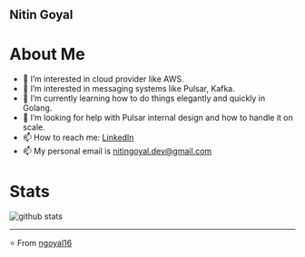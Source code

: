 Nitin Goyal
-------------

<!--
Here are some ideas to get you started:

- 🔭 I’m currently working on ...
- 🌱 I’m currently learning ...
- 👯 I’m looking to collaborate on ...
- 💬 Ask me about ...
- 📫 How to reach me: ...
- 😄 Pronouns: ...
- ⚡ Fun fact: ...


- 🔭 I’m currently working on the AWS [CloudWatch agent](https://github.com/aws/amazon-cloudwatch-agent)
- 😄 Pronouns: he/him
- ⚡ Fun fact: **I do in fact play the saxophone (and piano).**
-->

# About Me
- 👀 I’m interested in cloud provider like AWS.
- 👀 I’m interested in messaging systems like Pulsar, Kafka.
- 🌱 I’m currently learning how to do things elegantly and quickly in Golang.
- 🤔 I’m looking for help with Pulsar internal design and how to handle it on scale.
- 📫 How to reach me: [LinkedIn](https://www.linkedin.com/in/ngoyal16/)
- 📫 My personal email is nitingoyal.dev@gmail.com

# Stats
![github stats](https://github-readme-stats.vercel.app/api?username=ngoyal16&show_icons=true&theme=radical)

-----------------------------------------------------------------------------------------------------------------
⭐️ From [ngoyal16](https://github.com/ngoyal16)
